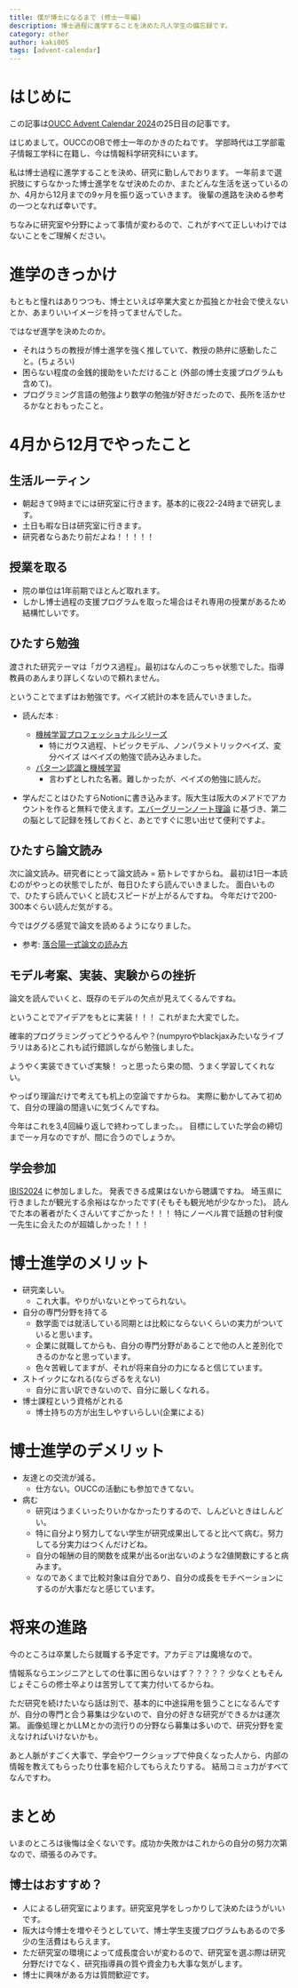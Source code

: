 ```yaml
---
title: 僕が博士になるまで (修士一年編)
description: 博士過程に進学することを決めた凡人学生の備忘録です。
category: other
author: kaki005
tags: [advent-calendar]
---
```

# はじめに
この記事は[OUCC Advent Calendar 2024](https://adventar.org/calendars/10655)の25日目の記事です。

はじめまして。OUCCのOBで修士一年のかきのたねです。
学部時代は工学部電子情報工学科に在籍し、今は情報科学研究科にいます。

私は博士過程に進学することを決め、研究に勤しんでおります。
一年前まで選択肢にすらなかった博士進学をなぜ決めたのか、またどんな生活を送っているのか、4月から12月までの9ヶ月を振り返っていきます。
後輩の進路を決める参考の一つとなれば幸いです。

ちなみに研究室や分野によって事情が変わるので、これがすべて正しいわけではないことをご理解ください。

# 進学のきっかけ
もともと憧れはありつつも、博士といえば卒業大変とか孤独とか社会で使えないとか、あまりいいイメージを持ってませんでした。

ではなぜ進学を決めたのか。

- それはうちの教授が博士進学を強く推していて、教授の熱弁に感動したこと。(ちょろい)
- 困らない程度の金銭的援助をいただけること (外部の博士支援プログラムも含めて)。
- プログラミング言語の勉強より数学の勉強が好きだったので、長所を活かせるかなとおもったこと。


# 4月から12月でやったこと
## 生活ルーティン
- 朝起きて9時までには研究室に行きます。基本的に夜22-24時まで研究します。
- 土日も暇な日は研究室に行きます。
- 研究者ならあたり前だよね！！！！！

## 授業を取る
- 院の単位は1年前期でほとんど取れます。
- しかし博士過程の支援プログラムを取った場合はそれ専用の授業があるため結構忙しいです。

## ひたすら勉強
渡された研究テーマは「ガウス過程」。最初はなんのこっちゃ状態でした。指導教員のあんまり詳しくないので頼れません。

ということでまずはお勉強です。ベイズ統計の本を読んでいきました。
- 読んだ本 :
    - [機械学習プロフェッショナルシリーズ](https://www.kspub.co.jp/book/series/S043.html)
      - 特にガウス過程、トピックモデル、ノンパラメトリックベイズ、変分ベイズ はベイズの勉強で読み込みました。
    - [パターン認識と機械学習 ](https://www.amazon.co.jp/%E3%83%91%E3%82%BF%E3%83%BC%E3%83%B3%E8%AA%8D%E8%AD%98%E3%81%A8%E6%A9%9F%E6%A2%B0%E5%AD%A6%E7%BF%92-%E4%B8%8A-C-M-%E3%83%93%E3%82%B7%E3%83%A7%E3%83%83%E3%83%97/dp/4621061224)
      - 言わずとしれた名著。難しかったが、ベイズの勉強に読んだ。
   
- 学んだことはひたすらNotionに書き込みます。阪大生は阪大のメアドでアカウントを作ると無料で使えます。[エバーグリーンノート理論](https://note.com/verslaazur/n/n8e8ec238991f) に基づき、第二の脳として記録を残しておくと、あとですぐに思い出せて便利ですよ。

## ひたすら論文読み
次に論文読み。研究者にとって論文読み = 筋トレですからね。
最初は1日一本読むのがやっとの状態でしたが、毎日ひたすら読んでいきました。
面白いもので、ひたすら読んでいくと読むスピードが上がるんですね。
今年だけで200-300本ぐらい読んだ気がする。

今ではググる感覚で論文を読めるようになりました。
- 参考: [落合陽一式論文の読み方](https://qiita.com/lotushk95/items/e2f5489ed51a7dd6a1af)

## モデル考案、実装、実験からの挫折
論文を読んでいくと、既存のモデルの欠点が見えてくるんですね。

ということでアイデアをもとに実装！！！
これがまた大変でした。

確率的プログラミングってどうやるんや？(numpyroやblackjaxみたいなライブラリはある)とこれも試行錯誤しながら勉強しました。

ようやく実装できていざ実験！ っと思ったら束の間、うまく学習してくれない。

やっぱり理論だけで考えても机上の空論ですからね。
実際に動かしてみて初めて、自分の理論の間違いに気づくんですね。

今年はこれを3,4回繰り返しで終わってしまった。。
目標にしていた学会の締切まで一ヶ月なのですが、間に合うのでしょうか。

## 学会参加
[IBIS2024](https://ibisml.org/) に参加しました。
発表できる成果はないから聴講ですね。
埼玉県に行きましたが観光する余裕はなかったです(そもそも観光地が少なかった)。
読んでた本の著者がたくさんいてすごかった！！！
特にノーベル賞で話題の甘利俊一先生に会えたのが超嬉しかった！！！

# 博士進学のメリット
- 研究楽しい。
  - これ大事。やりがいないとやってられない。　
- 自分の専門分野を持てる
  - 数学面では就活している同期とは比較にならないくらいの実力がついていると思います。
  - 企業に就職してからも、自分の専門分野があることで他の人と差別化できるのかなと思っています。
  - 色々苦戦してますが、それが将来自分の力になると信じています。
- ストイックになれる(ならざるをえない)
  - 自分に言い訳できないので、自分に厳しくなれる。
- 博士課程という資格がとれる
  - 博士持ちの方が出生しやすいらしい(企業による)
 
# 博士進学のデメリット
- 友達との交流が減る。
  - 仕方ない。OUCCの活動にも参加できてない。
- 病む
  - 研究はうまくいったりいかなかったりするので、しんどいときはしんどい。
  - 特に自分より努力してない学生が研究成果出してると比べて病む。努力してる分実力はつくんだけどね。
  - 自分の報酬の目的関数を成果が出るor出ないのような2値関数にすると病みます。
  - なのであくまで比較対象は自分であり、自分の成長をモチベーションにするのが大事だなと感じています。

# 将来の進路
今のところは卒業したら就職する予定です。アカデミアは魔境なので。

情報系ならエンジニアとしての仕事に困らないはず？？？？？
少なくともそんじょそこらの修士卒よりは苦労してて実力付いてるからね。

ただ研究を続けたいなら話は別で、基本的に中途採用を狙うことになるんですが、自分の専門と合う募集は少ないので、自分の好きな研究ができるかは運次第。
画像処理とかLLMとかの流行りの分野なら募集は多いので、研究分野を変えなければいけないかも。

あと人脈がすごく大事で、学会やワークショップで仲良くなった人から、内部の情報を教えてもらったり仕事を紹介してもらえたりする。
結局コミュ力がすべてなんですわ。


# まとめ
いまのところは後悔は全くないです。成功か失敗かはこれからの自分の努力次第なので、頑張るのみです。
## 博士はおすすめ？
- 人によるし研究室によります。研究室見学をしっかりして決めたほうがいいです。
- 阪大は今博士を増やそうとしていて、博士学生支援プログラムもあるので多少の生活費はもらえます。
- ただ研究室の環境によって成長度合いが変わるので、研究室を選ぶ際は研究分野だけでなく、研究指導員の質や資金力も大事な気がします。
- 博士に興味がある方は質問歓迎です。
